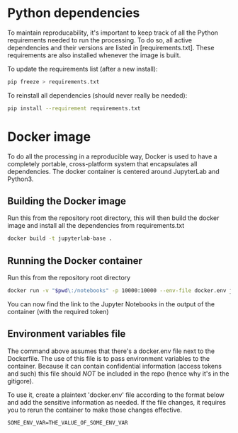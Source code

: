 # Python dependencies

To maintain reproducability, it's important to keep track of all the Python requirements 
needed to run the processing. To do so, all active dependencies and their versions are
listed in [requirements.txt]. These requirements are also installed whenever the image
is built.

To update the requirements list (after a new install):

```bash
pip freeze > requirements.txt
```

To reinstall all dependencies (should never really be needed):

```sh
pip install --requirement requirements.txt
```


# Docker image

To do all the processing in a reproducible way, Docker is used to have a completely
portable, cross-platform system that encapsulates all dependencies. The docker container
is centered around JupyterLab and Python3.

## Building the Docker image

Run this from the repository root directory, this will then build the docker image and
install all the dependencies from requirements.txt

```sh
docker build -t jupyterlab-base .
```

## Running the Docker container

Run this from the repository root directory

```sh
docker run -v "$pwd\:/notebooks" -p 10000:10000 --env-file docker.env jupyterlab-base
```

You can now find the link to the Jupyter Notebooks in the output of the container (with the 
required token)

## Environment variables file

The command above assumes that there's a docker.env file next to the Dockerfile. The
use of this file is to pass environment variables to the container. Because it can 
contain confidential information (access tokens and such) this file should *NOT* be 
included in the repo (hence why it's in the gitigore). 

To use it, create a plaintext 'docker.env' file according to the format below and
add the sensitive information as needed. If the file changes, it requires you to rerun 
the container to make those changes effective.

```
SOME_ENV_VAR=THE_VALUE_OF_SOME_ENV_VAR
```
